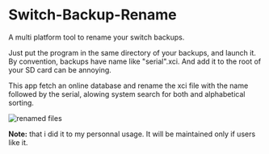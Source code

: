 # Switch-Backup-Rename

A multi platform tool to rename your switch backups.

Just put the program in the same directory of your backups, and launch it.
By convention, backups have name like "serial".xci. And add it to the root of your SD card can be annoying.

This app fetch an online database and rename the xci file with the name followed by the serial, alowing system search for both and alphabetical sorting.

![renamed files](https://i.imgur.com/XRYXbFZ.png)

**Note:** that i did it to my personnal usage. It will be maintained only if users like it.

